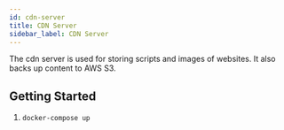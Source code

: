 ```yaml
---
id: cdn-server
title: CDN Server
sidebar_label: CDN Server
---
```


The cdn server is used for storing scripts and images of websites. It also backs up content to AWS S3.

## Getting Started

1. `docker-compose up`
